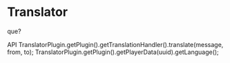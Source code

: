 # Translator
que?

API
TranslatorPlugin.getPlugin().getTranslationHandler().translate(message, from, to);
TranslatorPlugin.getPlugin().getPlayerData(uuid).getLanguage();
